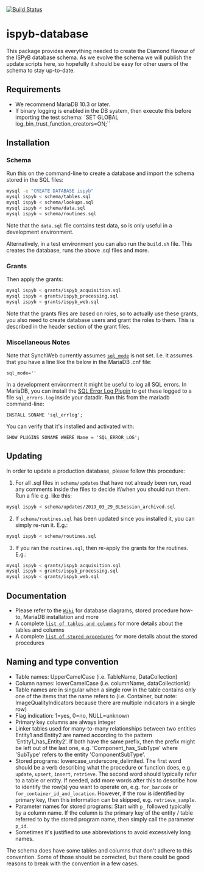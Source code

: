 [![Build Status](https://travis-ci.org/DiamondLightSource/ispyb-database.svg?branch=master)](https://travis-ci.org/DiamondLightSource/ispyb-database)

# ispyb-database

This package provides everything needed to create the Diamond flavour of the ISPyB database schema. As we evolve the schema we will publish the update scripts here, so hopefully it should be easy for other users of the schema to stay up-to-date.

## Requirements

* We recommend MariaDB 10.3 or later.
* If binary logging is enabled in the DB system, then execute this before importing the test schema: `SET GLOBAL log_bin_trust_function_creators=ON;``

## Installation

### Schema

Run this on the command-line to create a database and import the schema stored in the SQL files:

```bash
mysql -e "CREATE DATABASE ispyb"
mysql ispyb < schema/tables.sql
mysql ispyb < schema/lookups.sql
mysql ispyb < schema/data.sql
mysql ispyb < schema/routines.sql
```

Note that the `data.sql` file contains test data, so is only useful in a development environment.

Alternatively, in a test environment you can also run the `build.sh` file. This creates the database, runs the above .sql files and more.

### Grants

Then apply the grants:

```bash
mysql ispyb < grants/ispyb_acquisition.sql
mysql ispyb < grants/ispyb_processing.sql
mysql ispyb < grants/ispyb_web.sql
```
Note that the grants files are based on roles, so to actually use these grants, you also need to create database users and grant the roles to them. This is described in the header section of the grant files.

### Miscellaneous Notes

Note that SynchWeb currently assumes [`sql_mode`](https://mariadb.com/kb/en/library/sql-mode/) is not set. I.e. it assumes that you have a line like the below in the MariaDB .cnf file:

```
sql_mode=''
```

In a development environment it might be useful to log all SQL errors. In MariaDB, you can install the [SQL Error Log Plugin](https://mariadb.com/kb/en/library/sql-error-log-plugin/) to get these logged to a file `sql_errors.log` inside your datadir. Run this from the mariadb command-line:

```
INSTALL SONAME 'sql_errlog';
```
You can verify that it's installed and activated with:

```
SHOW PLUGINS SONAME WHERE Name = 'SQL_ERROR_LOG';
```

## Updating

In order to update a production database, please follow this procedure:

1. For all .sql files in `schema/updates` that have not already been run, read any comments inside the files to decide if/when you should run them. Run a file e.g. like this:
```bash
mysql ispyb < schema/updates/2019_03_29_BLSession_archived.sql
```
2. If `schema/routines.sql` has been updated since you installed it, you can simply re-run it. E.g.:
```bash
mysql ispyb < schema/routines.sql
```
3. If you ran the `routines.sql`, then re-apply the grants for the routines. E.g.:
```bash
mysql ispyb < grants/ispyb_acquisition.sql
mysql ispyb < grants/ispyb_processing.sql
mysql ispyb < grants/ispyb_web.sql
```

## Documentation

* Please refer to the [```Wiki```](https://github.com/DiamondLightSource/ispyb-database/wiki) for database diagrams, stored procedure how-to, MariaDB installation and more  
* A complete [```list of tables and columns```](https://github.com/DiamondLightSource/ispyb-database/blob/master/docs/list_of_tables_and_columns.rst) for more details about the tables and columns
* A complete [```list of stored procedures```](https://github.com/DiamondLightSource/ispyb-database/blob/master/docs/list_of_procs.rst) for more details about the stored procedures

## Naming and type convention

* Table names: UpperCamelCase (i.e. TableName, DataCollection)
* Column names: lowerCamelCase (i.e. columnName, dataCollectionId)
* Table names are in singular when a single row in the table contains only one of the items that the name refers to (i.e. Container, but note: ImageQualityIndicators because there are multiple indicators in a single row)
* Flag indication: 1=yes, 0=no, NULL=unknown
* Primary key columns are always integer
* Linker tables used for many-to-many relationships between two entities Entity1 and Entity2 are named according to the pattern 'Entity1_has_Entity2'. If both have the same prefix, then the prefix might be left out of the last one, e.g. 'Component_has_SubType' where 'SubType' refers to the entity 'ComponentSubType'.
* Stored programs: lowercase_underscore_delimited. The first word should be a verb describing what the procedure or function does, e.g. `update`, `upsert`, `insert`, `retrieve`. The second word should typically refer to a table or entity. If needed, add more words after this to describe how to identify the row(s) you want to operate on, e.g. `for_barcode` or `for_container_id_and_location`. However, if the row is identified by primary key, then this information can be skipped, e.g. `retrieve_sample`.
* Parameter names for stored programs: Start with `p_` followed typically by a column name. If the column is the primary key of the entity / table referred to by the stored program name, then simply call the parameter `p_id`.
* Sometimes it's justified to use abbreviations to avoid excessively long names.

The schema does have some tables and columns that don't adhere to this convention. Some of those should be corrected, but there could be good reasons to break with the convention in a few cases.
